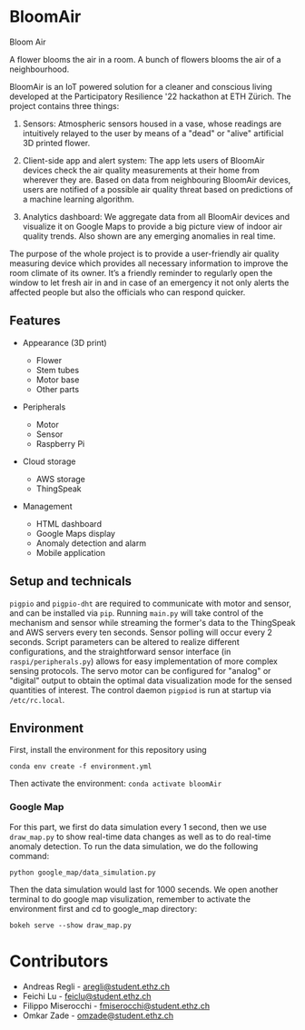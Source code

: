 # BloomAir
Bloom Air

A flower blooms the air in a room. A bunch of flowers blooms the air of a neighbourhood.


BloomAir is an IoT powered solution for a cleaner and conscious living developed at the Participatory Resilience '22 hackathon at ETH Zürich. The project contains three things:

1.	Sensors:
Atmospheric sensors housed in a vase, whose readings are intuitively relayed to the user by means of a "dead" or "alive" artificial 3D printed flower.

2.	Client-side app and alert system:
The app lets users of BloomAir devices check the air quality measurements at their home from wherever they are. Based on data from neighbouring BloomAir devices, users are notified of a possible air quality threat based on predictions of a machine learning algorithm.

3.	Analytics dashboard:
We aggregate data from all BloomAir devices and visualize it on Google Maps to provide a big picture view of indoor air quality trends. Also shown are any emerging anomalies in real time.

The purpose of the whole project is to provide a user-friendly air quality measuring device which provides all necessary information to improve the room climate of its owner. It’s a friendly reminder to regularly open the window to let fresh air in and in case of an emergency it not only alerts the affected people but also the officials who can respond quicker.


## Features

- Appearance (3D print)
    - Flower
    - Stem tubes
    - Motor base
    - Other parts

- Peripherals
    - Motor
    - Sensor
    - Raspberry Pi

- Cloud storage
    - AWS storage
    - ThingSpeak

- Management
    - HTML dashboard
    - Google Maps display
    - Anomaly detection and alarm
    - Mobile application

## Setup and technicals
`pigpio` and `pigpio-dht` are required to communicate with motor and sensor, and can be installed via `pip`. Running `main.py` will take control of the mechanism and sensor while streaming the former's data to the ThingSpeak and AWS servers every ten seconds. Sensor polling will occur every 2 seconds. Script parameters can be altered to realize different configurations, and the straightforward sensor interface (in `raspi/peripherals.py`) allows for easy implementation of more complex sensing protocols. The servo motor can be configured for "analog" or "digital" output to obtain the optimal data visualization mode for the sensed quantities of interest. The control daemon `pigpiod` is run at startup via `/etc/rc.local`.

## Environment
First, install the environment for this repository using 

`conda env create -f environment.yml`

Then activate the environment:
`conda activate bloomAir`

### Google Map
For this part, we first do data simulation every 1 second, then we use `draw_map.py` to show real-time data changes as well as to do real-time anomaly detection.
To run the data simulation, we do the following command:

`python google_map/data_simulation.py`

Then the data simulation would last for 1000 secends. We open another terminal to do google map visulization, remember to activate the environment first and cd to google_map directory:

`bokeh serve --show draw_map.py`



# Contributors
- Andreas Regli - aregli@student.ethz.ch
- Feichi Lu - feiclu@student.ethz.ch
- Filippo Miserocchi - fmiserocchi@student.ethz.ch
- Omkar Zade - omzade@student.ethz.ch
